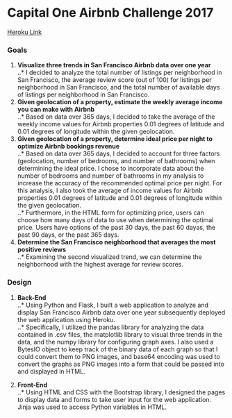 # Capital One Airbnb Challenge 2017 #  
  
[Heroku Link](https://guarded-tor-54790.herokuapp.com/)  
  
### Goals ###  
1. **Visualize three trends in San Francisco Airbnb data over one year**  
..* I decided to analyze the total number of listings per neighborhood in San Francisco, the average review score (out of 100) for listings per neighborhood in San Francisco, and the total number of available days of listings per neighborhood in San Francisco.  
2. **Given geolocation of a property, estimate the weekly average income you can make with Airbnb**  
..* Based on data over 365 days, I decided to take the average of the weekly income values for Airbnb properties 0.01 degrees of latitude and 0.01 degrees of longitude within the given geolocation.  
3. **Given geolocation of a property, determine ideal price per night to optimize Airbnb bookings revenue**  
..* Based on data over 365 days, I decided to account for three factors (geolocation, number of bedrooms, and number of bathrooms) when determining the ideal price. I chose to incorporate data about the number of bedrooms and number of bathrooms in my analysis to increase the accuracy of the recommended optimal price per night. For this analysis, I also took the average of income values for Airbnb properties 0.01 degrees of latitude and 0.01 degrees of longitude within the given geolocation.  
..* Furthermore, in the HTML form for optimizing price, users can choose how many days of data to use when determining the optimal price. Users have options of the past 30 days, the past 60 dayas, the past 90 days, or the past 365 days.  
4. **Determine the San Francisco neighborhood that averages the most positive reviews**  
..* Examining the second visualized trend, we can determine the neighborhood with the highest average for review scores.
  
### Design ###  
1. **Back-End**  
..* Using Python and Flask, I built a web application to analyze and display San Francisco Airbnb data over one year subsequently deployed the web application using Heroku.  
..* Specifically, I utilized the pandas library for analyzing the data contained in .csv files, the matplotlib library to visual three trends in the data, and the numpy library for configuring graph axes. I also used a BytesIO object to keep track of the binary data of each graph so that I could convert them to PNG images, and base64 encoding was used to convert the graphs as PNG images into a form that could be passed into and displayed in HTML.  
  
2. **Front-End**  
..* Using HTML and CSS with the Bootstrap library, I designed the pages to display data and forms to take user input for the web application. Jinja was used to access Python variables in HTML.  
